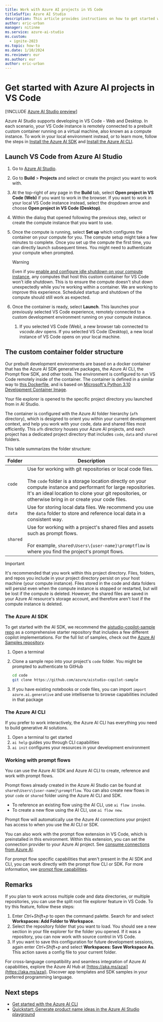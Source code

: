 ```yaml
---
title: Work with Azure AI projects in VS Code
titleSuffix: Azure AI Studio
description: This article provides instructions on how to get started with Azure AI projects in VS Code.
author: eric-urban
manager: nitinme
ms.service: azure-ai-studio
ms.custom:
  - ignite-2023
ms.topic: how-to
ms.date: 1/10/2024
ms.reviewer: eur
ms.author: eur
author: eric-urban
---
```


# Get started with Azure AI projects in VS Code

[!INCLUDE [Azure AI Studio preview](../includes/preview-ai-studio.md)]

Azure AI Studio supports developing in VS Code - Web and Desktop. In each scenario, your VS Code instance is remotely connected to a prebuilt custom container running on a virtual machine, also known as a compute instance. To work in your local environment instead, or to learn more, follow the steps in [Install the Azure AI SDK](sdk-install.md) and [Install the Azure AI CLI](cli-install.md).

## Launch VS Code from Azure AI Studio

1. Go to [Azure AI Studio](https://ai.azure.com).

1. Go to **Build** > **Projects** and select or create the project you want to work with.

1. At the top-right of any page in the **Build** tab, select **Open project in VS Code (Web)** if you want to work in the browser. If you want to work in your local VS Code instance instead, select the dropdown arrow and choose **Open project in VS Code (Desktop)**.

1. Within the dialog that opened following the previous step, select or create the compute instance that you want to use.

1. Once the compute is running, select **Set up** which configures the container on your compute for you. The compute setup might take a few minutes to complete. Once you set up the compute the first time, you can directly launch subsequent times. You might need to authenticate your compute when prompted.

    > [!WARNING]
    > Even if you [enable and configure idle shutdown on your compute instance](./create-manage-compute.md#configure-idle-shutdown), any computes that host this custom container for VS Code won't idle shutdown. This is to ensure the compute doesn't shut down unexpectedly while you're working within a container. We are working to improve this experience. Scheduled startup and shutdown of the compute should still work as expected.

1. Once the container is ready, select **Launch**. This launches your previously selected VS Code experience, remotely connected to a custom development environment running on your compute instance.
    1. If you selected VS Code (Web), a new browser tab connected to *vscode.dev* opens. If you selected VS Code (Desktop), a new local instance of VS Code opens on your local machine.

## The custom container folder structure

Our prebuilt development environments are based on a docker container that has the Azure AI SDK generative packages, the Azure AI CLI, the Prompt flow SDK, and other tools. The environment is configured to run VS Code remotely inside of the container. The container is defined in a similar way to [this Dockerfile](https://github.com/Azure/aistudio-copilot-sample/blob/main/.devcontainer/Dockerfile), and is based on [Microsoft's Python 3.10 Development Container Image](https://mcr.microsoft.com/product/devcontainers/python/about). 

Your file explorer is opened to the specific project directory you launched from in AI Studio. 

The container is configured with the Azure AI folder hierarchy (`afh` directory), which is designed to orient you within your current development context, and help you work with your code, data and shared files most efficiently. This `afh` directory houses your Azure AI projects, and each project has a dedicated project directory that includes `code`, `data` and `shared` folders. 

This table summarizes the folder structure:

| Folder | Description |
| --- | --- |
| `code` | Use for working with git repositories or local code files.<br/><br/>The `code` folder is a storage location directly on your compute instance and performant for large repositories. It's an ideal location to clone your git repositories, or otherwise bring in or create your code files. |
| `data` | Use for storing local data files. We recommend you use the `data` folder to store and reference local data in a consistent way.|
| `shared` | Use for working with a project's shared files and assets such as prompt flows.<br/><br/>For example, `shared\Users\{user-name}\promptflow` is where you find the project's prompt flows. |

> [!IMPORTANT]
> It's recommended that you work within this project directory. Files, folders, and repos you include in your project directory persist on your host machine (your compute instance). Files stored in the code and data folders will persist even when the compute instance is stopped or restarted, but will be lost if the compute is deleted. However, the shared files are saved in your Azure AI resource's storage account, and therefore aren't lost if the compute instance is deleted.

### The Azure AI SDK

To get started with the AI SDK, we recommend the [aistudio-copilot-sample repo](https://github.com/azure/aistudio-copilot-sample) as a comprehensive starter repository that includes a few different copilot implementations. For the full list of samples, check out the [Azure AI Samples repository](https://github.com/azure-samples/azureai-samples).

1. Open a terminal
1. Clone a sample repo into your project's `code` folder. You might be prompted to authenticate to GitHub

    ```bash
    cd code
    git clone https://github.com/azure/aistudio-copilot-sample
    ```

1. If you have existing notebooks or code files, you can import `import azure.ai.generative` and use intellisense to browse capabilities included in that package

### The Azure AI CLI

If you prefer to work interactively, the Azure AI CLI has everything you need to build generative AI solutions.

1. Open a terminal to get started
1. `ai help` guides you through CLI capabilities
1. `ai init` configures your resources in your development environment

### Working with prompt flows

You can use the Azure AI SDK and Azure AI CLI to create, reference and work with prompt flows.

Prompt flows already created in the Azure AI Studio can be found at `shared\Users\{user-name}\promptflow`. You can also create new flows in your `code` or `shared` folder using the Azure AI CLI and SDK.

- To reference an existing flow using the AI CLI, use `ai flow invoke`.
- To create a new flow using the AI CLI, use `ai flow new`.

Prompt flow will automatically use the Azure AI connections your project has access to when you use the AI CLI or SDK.

You can also work with the prompt flow extension in VS Code, which is preinstalled in this environment. Within this extension, you can set the connection provider to your Azure AI project. See [consume connections from Azure AI](https://microsoft.github.io/promptflow/cloud/azureai/consume-connections-from-azure-ai.html).

For prompt flow specific capabilities that aren't present in the AI SDK and CLI, you can work directly with the prompt flow CLI or SDK. For more information, see [prompt flow capabilities](https://microsoft.github.io/promptflow/reference/index.html).

## Remarks

If you plan to work across multiple code and data directories, or multiple repositories, you can use the split root file explorer feature in VS Code. To try this feature, follow these steps:

1. Enter *Ctrl+Shift+p* to open the command palette. Search for and select **Workspaces: Add Folder to Workspace**.
1. Select the repository folder that you want to load. You should see a new section in your file explorer for the folder you opened. If it was a repository, you can now work with source control in VS Code.
1. If you want to save this configuration for future development sessions, again enter *Ctrl+Shift+p* and select **Workspaces: Save Workspace As**. This action saves a config file to your current folder.

For cross-language compatibility and seamless integration of Azure AI capabilities, explore the Azure AI Hub at [https://aka.ms/azai](https://aka.ms/azai). Discover app templates and SDK samples in your preferred programming language.

## Next steps

- [Get started with the Azure AI CLI](cli-install.md)
- [Quickstart: Generate product name ideas in the Azure AI Studio playground](../quickstarts/playground-completions.md)